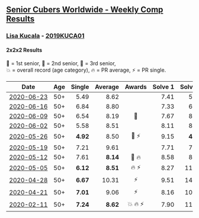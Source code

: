 <style>table {white-space: nowrap;}</style>

## [Senior Cubers Worldwide - Weekly Comp Results](/scw-comp/results/)
### [Lisa Kucala](README.md) - [2019KUCA01](https://www.worldcubeassociation.org/persons/2019KUCA01?event=222)
#### 2x2x2 Results

<span style="white-space: nowrap;">🥇 = 1st senior</span>, <span style="white-space: nowrap;">🥈 = 2nd senior</span>, <span style="white-space: nowrap;">🥉 = 3rd senior</span>, <span style="white-space: nowrap;">💥 = overall record (age category)</span>, <span style="white-space: nowrap;">🔥 = PR average</span>, <span style="white-space: nowrap;">⚡ = PR single</span>.

| Date | Age | Single | Average | Awards | Solve 1 | Solve 2 | Solve 3 | Solve 4 | Solve 5 | Video |
| :--: | :--: | --: | --: | :--: | --: | --: | --: | --: | --: | :-- |
| [2020-06-23](../../results/222/2020-06-23.md) | 50+ | 5.49 | 8.62 |  | 7.41 | 5.49 | 9.10 | 10.43 | 9.35 | [Link](https://www.facebook.com/events/722150235200875/permalink/726580991424466/) |
| [2020-06-16](../../results/222/2020-06-16.md) | 50+ | 6.84 | 8.80 |  | 7.33 | 6.84 | 13.15 | 10.40 | 8.66 | [Link](https://www.facebook.com/events/604103587178706/permalink/607911803464551/) |
| [2020-06-09](../../results/222/2020-06-09.md) | 50+ | 6.54 | 8.19 | 🥉 | 7.67 | 8.38 | 19.71 | 8.52 | 6.54 | [Link](https://www.facebook.com/events/903549840109576/permalink/908242052973688/) |
| [2020-06-02](../../results/222/2020-06-02.md) | 50+ | 5.58 | 8.51 |  | 8.11 | 8.39 | 5.58 | 10.81 | 9.03 | [Link](https://www.facebook.com/events/3373950429496747/permalink/3381953725363084/) |
| [2020-05-26](../../results/222/2020-05-26.md) | 50+ | **4.92** | 8.50 | 🥉 ⚡ | 9.15 | **4.92** | 8.98 | 7.36 | 9.81 | [Link](https://www.facebook.com/events/688407551989463/permalink/691370505026501/) |
| [2020-05-19](../../results/222/2020-05-19.md) | 50+ | 7.21 | 9.61 |  | 7.71 | 7.21 | 9.38 | 11.74 | 21.35 | [Link](https://www.facebook.com/events/1880761498725633/permalink/1884968221638294/) |
| [2020-05-12](../../results/222/2020-05-12.md) | 50+ | 7.61 | **8.14** | 🥉 🔥 | 8.58 | 8.90 | 7.61 | 8.04 | 7.80 | [Link](https://www.facebook.com/events/546188069600739/permalink/547730619446484/) |
| [2020-05-05](../../results/222/2020-05-05.md) | 50+ | **6.12** | **8.51** | 🔥 ⚡ | 8.27 | 11.99 | **6.12** | 10.76 | 6.51 | [Link](https://www.facebook.com/events/3313106775587396/permalink/3317182431846497/) |
| [2020-04-28](../../results/222/2020-04-28.md) | 50+ | **6.67** | 10.31 | ⚡ | 9.51 | 14.80 | 12.00 | **6.67** | 9.43 | [Link](https://www.facebook.com/events/535188653858103/permalink/536101970433438/) |
| [2020-04-21](../../results/222/2020-04-21.md) | 50+ | **7.01** | 9.06 | ⚡ | 8.16 | 10.69 | 8.97 | 10.05 | **7.01** | [Link](https://www.facebook.com/events/880278499062375/permalink/884903591933199/) |
| [2020-02-11](../../results/222/2020-02-11.md) | 50+ | **7.24** | **8.62** | 💥 🔥 ⚡ | 7.90 | 11.99 | 10.01 | **7.24** | 7.96 | [Link](https://www.facebook.com/events/176704156956327/permalink/177822780177798/) |


<!-- Global site tag (gtag.js) - Google Analytics -->
<script async src="https://www.googletagmanager.com/gtag/js?id=UA-86348435-3"></script>
<script>window.dataLayer = window.dataLayer || []; function gtag() {dataLayer.push(arguments);} gtag('js', new Date()); gtag('config', 'UA-86348435-3');</script>

